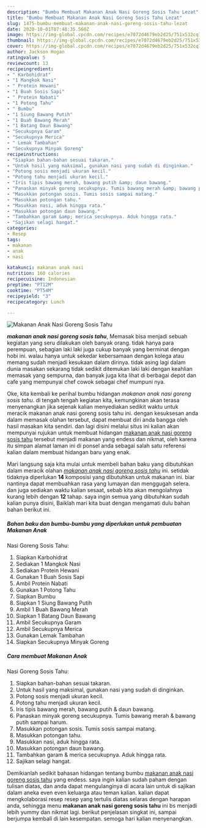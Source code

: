 ```yaml
---
description: "Bumbu Membuat Makanan Anak Nasi Goreng Sosis Tahu Lezat"
title: "Bumbu Membuat Makanan Anak Nasi Goreng Sosis Tahu Lezat"
slug: 1475-bumbu-membuat-makanan-anak-nasi-goreng-sosis-tahu-lezat
date: 2020-10-01T07:48:35.560Z
image: https://img-global.cpcdn.com/recipes/e7072d4679eb2d25/751x532cq70/makanan-anak-nasi-goreng-sosis-tahu-foto-resep-utama.jpg
thumbnail: https://img-global.cpcdn.com/recipes/e7072d4679eb2d25/751x532cq70/makanan-anak-nasi-goreng-sosis-tahu-foto-resep-utama.jpg
cover: https://img-global.cpcdn.com/recipes/e7072d4679eb2d25/751x532cq70/makanan-anak-nasi-goreng-sosis-tahu-foto-resep-utama.jpg
author: Jackson Hogan
ratingvalue: 5
reviewcount: 13
recipeingredient:
- " Karbohidrat"
- "1 Mangkok Nasi"
- " Protein Hewani"
- "1 Buah Sosis Sapi"
- " Protein Nabati"
- "1 Potong Tahu"
- " Bumbu"
- "1 Siung Bawang Putih"
- "1 Buah Bawang Merah"
- "1 Batang Daun Bawang"
- "Secukupnya Garam"
- "Secukupnya Merica"
- " Lemak Tambahan"
- "Secukupnya Minyak Goreng"
recipeinstructions:
- "Siapkan bahan-bahan sesuai takaran."
- "Untuk hasil yang maksimal, gunakan nasi yang sudah di dinginkan."
- "Potong sosis menjadi ukuran kecil."
- "Potong tahu menjadi ukuran kecil."
- "Iris tipis bawang merah, bawang putih &amp; daun bawang."
- "Panaskan minyak goreng secukupnya. Tumis bawang merah &amp; bawang putih sampai harum."
- "Masukkan potongan sosis. Tumis sosis sampai matang."
- "Masukkan potongan tahu."
- "Masukkan nasi, aduk hingga rata."
- "Masukkan potongan daun bawang."
- "Tambahkan garam &amp; merica secukupnya. Aduk hingga rata."
- "Sajikan selagi hangat."
categories:
- Resep
tags:
- makanan
- anak
- nasi

katakunci: makanan anak nasi 
nutrition: 160 calories
recipecuisine: Indonesian
preptime: "PT12M"
cooktime: "PT54M"
recipeyield: "3"
recipecategory: Lunch

---
```



![Makanan Anak
Nasi Goreng Sosis Tahu](https://img-global.cpcdn.com/recipes/e7072d4679eb2d25/751x532cq70/makanan-anak-nasi-goreng-sosis-tahu-foto-resep-utama.jpg)

<b><i>makanan anak
nasi goreng sosis tahu</i></b>, Memasak bisa menjadi sebuah kegiatan yang seru dilakukan oleh banyak orang. tidak hanya para perempuan, sebagian laki laki juga cukup banyak yang berminat dengan hobi ini. walau hanya untuk sekedar kebersamaan dengan kolega atau memang sudah menjadi kesukaan dalam dirinya. tidak asing lagi dalam dunia masakan sekarang tidak sedikit ditemukan laki laki dengan keahlian memasak yang sempurna, dan banyak juga kita lihat di berbagai depot dan cafe yang mempunyai chef cowok sebagai chef mumpuni nya.



Oke, kita kembali ke perihal bumbu hidangan <i>makanan anak
nasi goreng sosis tahu</i>. di tengah tengah kegiatan kita, kemungkinan akan terasa menyenangkan jika sejenak kalian menyediakan sedikit waktu untuk meracik makanan anak
nasi goreng sosis tahu ini. dengan kesuksesan anda dalam memasak olahan tersebut, dapat membuat diri anda bangga oleh hasil masakan kita sendiri. dan lagi disini melalui situs ini kalian akan mempunyai rujukan untuk membuat hidangan <u>makanan anak
nasi goreng sosis tahu</u> tersebut menjadi makanan yang endess dan nikmat, oleh karena itu simpan alamat laman ini di ponsel anda sebagai salah satu referensi kalian dalam membuat hidangan baru yang enak.


Mari langsung saja kita mulai untuk membeli bahan baku yang dibutuhkan dalam meracik olahan <u><i>makanan anak
nasi goreng sosis tahu</i></u> ini. setidak tidaknya diperlukan <b>14</b> komposisi yang dibutuhkan untuk makanan ini. biar nantinya dapat membuahkan rasa yang lumayan dan menggugah selera. dan juga sediakan waktu kalian sesaat, sebab kita akan mengolahnya kurang lebih dengan <b>12</b> tahap. saya ingin semua yang dibutuhkan sudah kalian punya disini, Baiklah mari kita buat dengan mengamati dulu bahan bahan berikut ini.

<!--inarticleads1-->

##### Bahan baku dan bumbu-bumbu yang diperlukan untuk pembuatan Makanan Anak
Nasi Goreng Sosis Tahu:

1. Siapkan  Karbohidrat
1. Sediakan 1 Mangkok Nasi
1. Sediakan  Protein Hewani
1. Gunakan 1 Buah Sosis Sapi
1. Ambil  Protein Nabati
1. Gunakan 1 Potong Tahu
1. Siapkan  Bumbu
1. Siapkan 1 Siung Bawang Putih
1. Ambil 1 Buah Bawang Merah
1. Siapkan 1 Batang Daun Bawang
1. Ambil Secukupnya Garam
1. Ambil Secukupnya Merica
1. Gunakan  Lemak Tambahan
1. Siapkan Secukupnya Minyak Goreng




<!--inarticleads2-->

##### Cara membuat Makanan Anak
Nasi Goreng Sosis Tahu:

1. Siapkan bahan-bahan sesuai takaran.
1. Untuk hasil yang maksimal, gunakan nasi yang sudah di dinginkan.
1. Potong sosis menjadi ukuran kecil.
1. Potong tahu menjadi ukuran kecil.
1. Iris tipis bawang merah, bawang putih &amp; daun bawang.
1. Panaskan minyak goreng secukupnya. Tumis bawang merah &amp; bawang putih sampai harum.
1. Masukkan potongan sosis. Tumis sosis sampai matang.
1. Masukkan potongan tahu.
1. Masukkan nasi, aduk hingga rata.
1. Masukkan potongan daun bawang.
1. Tambahkan garam &amp; merica secukupnya. Aduk hingga rata.
1. Sajikan selagi hangat.




Demikianlah sedikit bahasan hidangan tentang bumbu <u>makanan anak
nasi goreng sosis tahu</u> yang endess. saya ingin kalian sudah paham dengan tulisan diatas, dan anda dapat mengulanginya di acara lain untuk di sajikan dalam aneka even even keluarga atau teman kalian. kalian dapat mengkolaborasi resep resep yang tertulis diatas selaras dengan harapan anda, sehingga menu <b>makanan anak
nasi goreng sosis tahu</b> ini bs menjadi lebih yummy dan nikmat lagi. berikut penjelasan singkat ini, sampai berjumpa kembali di lain kesempatan. semoga hari kalian menyenangkan.

